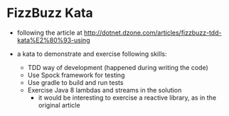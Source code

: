 FizzBuzz Kata
=============

 - following the article at http://dotnet.dzone.com/articles/fizzbuzz-tdd-kata%E2%80%93-using

 - a kata to demonstrate and exercise following skills:
   - TDD way of development (happened during writing the code)
   - Use Spock framework for testing
   - Use gradle to build and run tests
   - Exercise Java 8 lambdas and streams in the solution
     - it would be interesting to exercise a reactive library, as in the original article
